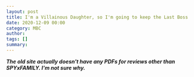 ```yaml
---
layout: post
title: I'm a Villainous Daughter, so I'm going to keep the Last Boss
date: 2020-12-09 00:00
category: MBC
author: 
tags: []
summary: 
---
```


_**The old site actually doesn't have any PDFs for reviews other than SPYxFAMILY. I'm not sure why.**_
